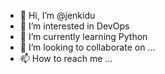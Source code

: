 - 👋 Hi, I’m @jenkidu
- 👀 I’m interested in DevOps
- 🌱 I’m currently learning Python
- 💞️ I’m looking to collaborate on ...
- 📫 How to reach me ...

<!---
jenkidu/jenkidu is a ✨ special ✨ repository because its `README.md` (this file) appears on your GitHub profile.
You can click the Preview link to take a look at your changes.
--->
